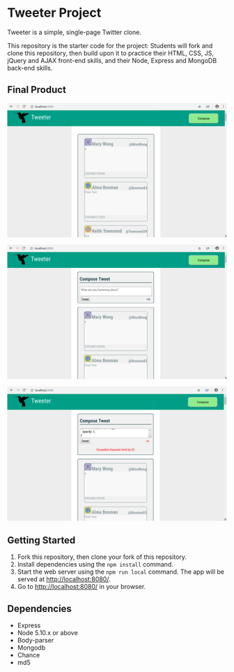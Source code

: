 # Tweeter Project

Tweeter is a simple, single-page Twitter clone.

This repository is the starter code for the project: Students will fork and clone this repository, then build upon it to practice their HTML, CSS, JS, jQuery and AJAX front-end skills, and their Node, Express and MongoDB back-end skills.

## Final Product

!["Homepage"](https://github.com/MeselIsaac/tweeter/blob/master/doc/compose-tweet-closed.png)

!["Homepage - compose-tweet open"](https://github.com/MeselIsaac/tweeter/blob/master/doc/compose-tweet-open.png)

!["Homepage - error message"](https://github.com/MeselIsaac/tweeter/blob/master/doc/error-message.png)

## Getting Started

1. Fork this repository, then clone your fork of this repository.
2. Install dependencies using the `npm install` command.
3. Start the web server using the `npm run local` command. The app will be served at <http://localhost:8080/>.
4. Go to <http://localhost:8080/> in your browser.

## Dependencies

- Express
- Node 5.10.x or above
- Body-parser
- Mongodb
- Chance
- md5


